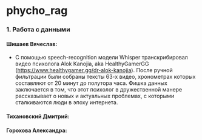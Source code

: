# phycho_rag

### 1. Работа с данными

#### Шишаев Вячеслав:
  - С помощью speech-recognition модели Whisper транскрибировал видео психолога Alok Kanojia, aka HealthyGamerGG (https://www.healthygamer.gg/dr-alok-kanojia). После ручной фильтрации были собраны тексты 63-х видео, хронометрах которых составляют от 20 минут до полутора часа. Фишка данных заключается в том, что этот психолог в дружественной манере рассказывает о новых и актуальных проблемах, с которыми сталкиваются люди в эпоху интернета.
#### Тихановский Дмитрий:
#### Горохова Александра:
